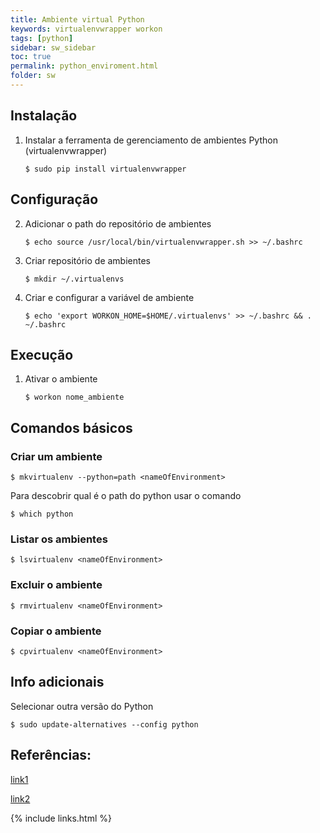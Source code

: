 ```yaml
---
title: Ambiente virtual Python
keywords: virtualenvwrapper workon
tags: [python]
sidebar: sw_sidebar
toc: true
permalink: python_enviroment.html
folder: sw
---
```


## Instalação

1. Instalar a ferramenta de gerenciamento de ambientes Python (virtualenvwrapper)
    ```shell
    $ sudo pip install virtualenvwrapper
    ```

## Configuração

2. Adicionar o path do repositório de ambientes
    ```shell
    $ echo source /usr/local/bin/virtualenvwrapper.sh >> ~/.bashrc
    ```
3. Criar repositório de ambientes
    ```shell
    $ mkdir ~/.virtualenvs
    ```
4. Criar e configurar a variável de ambiente 
    ```shell
    $ echo 'export WORKON_HOME=$HOME/.virtualenvs' >> ~/.bashrc && . ~/.bashrc
    ```

## Execução 

1. Ativar o ambiente

    ```shell
    $ workon nome_ambiente
    ```

## Comandos básicos

### Criar um ambiente

```shell
$ mkvirtualenv --python=path <nameOfEnvironment>
```

Para descobrir qual é o path do python usar o comando


```shell
$ which python
```

### Listar os ambientes

```shell
$ lsvirtualenv <nameOfEnvironment>
```

### Excluir o ambiente

```shell
$ rmvirtualenv <nameOfEnvironment>
```

### Copiar o ambiente

```shell
$ cpvirtualenv <nameOfEnvironment>
```

## Info adicionais

Selecionar outra versão do Python

```shell
$ sudo update-alternatives --config python
```

## Referências: 

[link1](https://pt.stackoverflow.com/questions/52/como-usar-o-virtualenv-para-gerenciar-as-depend%C3%AAncias-duma-aplica%C3%A7%C3%A3o-python)

[link2](https://stackoverflow.com/questions/16123459/virtualenvwrapper-and-python-3)


{% include links.html %}